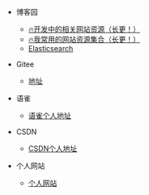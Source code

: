 * 博客园
  * [🔥开发中的相关网站资源（长更！）](./docs/bokeyuan/🔥开发中的相关网站资源（长更！）--kai-fa-zhong-de-xiang-guan-wang-zhan-zi-yuan--chang-geng-.md)
  * [🔥我常用的网站资源集合（长更！）](./docs/bokeyuan/🔥我常用的网站资源集合（长更！）--wo-chang-yong-de-wang-zhan-zi-yuan-ji-he--chang-geng-.md)
  * [Elasticsearch](./docs/bokeyuan/Elasticsearch(文档测试).md)

* Gitee
  * [地址](./docs/gitee/text.md)
* 语雀
  * [语雀个人地址](./docs/yuque/text.md)
* CSDN
  * [CSDN个人地址](docs/csdn/text.md)
* 个人网站
  * [个人网站](./docs/personalweb/text.md)


  

